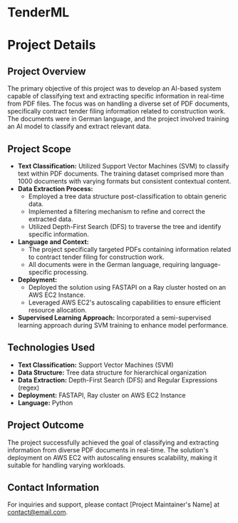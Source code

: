 # TenderML
<h1>Project Details</h1>

<h2>Project Overview</h2>
<p>The primary objective of this project was to develop an AI-based system capable of classifying text and extracting specific information in real-time from PDF files. The focus was on handling a diverse set of PDF documents, specifically contract tender filing information related to construction work. The documents were in German language, and the project involved training an AI model to classify and extract relevant data.</p>

<h2>Project Scope</h2>
<ul>
    <li><strong>Text Classification:</strong> Utilized Support Vector Machines (SVM) to classify text within PDF documents. The training dataset comprised more than 1000 documents with varying formats but consistent contextual content.</li>
    <li><strong>Data Extraction Process:</strong>
        <ul>
            <li>Employed a tree data structure post-classification to obtain generic data.</li>
            <li>Implemented a filtering mechanism to refine and correct the extracted data.</li>
            <li>Utilized Depth-First Search (DFS) to traverse the tree and identify specific information.</li>
        </ul>
    </li>
    <li><strong>Language and Context:</strong>
        <ul>
            <li>The project specifically targeted PDFs containing information related to contract tender filing for construction work.</li>
            <li>All documents were in the German language, requiring language-specific processing.</li>
        </ul>
    </li>
    <li><strong>Deployment:</strong>
        <ul>
            <li>Deployed the solution using FASTAPI on a Ray cluster hosted on an AWS EC2 Instance.</li>
            <li>Leveraged AWS EC2's autoscaling capabilities to ensure efficient resource allocation.</li>
        </ul>
    </li>
    <li><strong>Supervised Learning Approach:</strong> Incorporated a semi-supervised learning approach during SVM training to enhance model performance.</li>
</ul>

<h2>Technologies Used</h2>
<ul>
    <li><strong>Text Classification:</strong> Support Vector Machines (SVM)</li>
    <li><strong>Data Structure:</strong> Tree data structure for hierarchical organization</li>
    <li><strong>Data Extraction:</strong> Depth-First Search (DFS) and Regular Expressions (regex)</li>
    <li><strong>Deployment:</strong> FASTAPI, Ray cluster on AWS EC2 Instance</li>
    <li><strong>Language:</strong> Python</li>
</ul>

<h2>Project Outcome</h2>
<p>The project successfully achieved the goal of classifying and extracting information from diverse PDF documents in real-time. The solution's deployment on AWS EC2 with autoscaling ensures scalability, making it suitable for handling varying workloads.</p>

<h2>Contact Information</h2>
<p>For inquiries and support, please contact [Project Maintainer's Name] at <a href="mailto:contact@email.com">contact@email.com</a>.</p>
